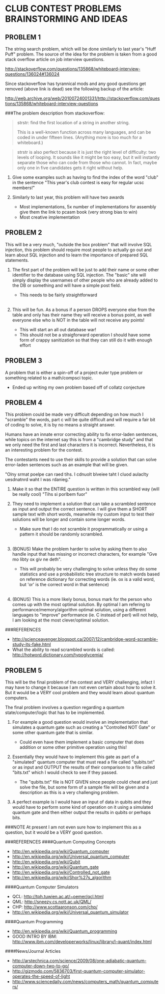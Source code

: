 CLUB CONTEST PROBLEMS BRAINSTORMING AND IDEAS
=============================================

PROBLEM 1
----------

The string search problem, which will be done similarly to last year's "Huff Puff"
problem. The source of the idea for the problem is taken from a good stack overflow
article on job interview questions.

http://stackoverflow.com/questions/135868/whiteboard-interview-questions/136024#136024

Since stackoverflow has tyrannical mods and any good questions get removed (above
link is dead) see the following backup of the article:

http://web.archive.org/web/20100724001331/http://stackoverflow.com/questions/135868/whiteboard-interview-questions


###The problem description from stackoverflow:

> strstr: find the first location of a string in another string.
> 
> This is a well-known function across many languages, and can be coded in under 
> fifteen lines. (Anything more is too much for a whiteboard.)

> strstr is also perfect because it is just the right level of difficulty: two levels
> of looping. It sounds like it might be too easy, but it will instantly separate 
> those who can code from those who cannot. In fact, maybe only one in five 
> candidates gets it right without help.

1. Give some examples such as having to find the index of the word "club" in the sentence 
   "This year's club contest is easy for regular ucsc members!"

2. Similarly to last year, this problem will have two awards
    - Most implementations, 5x number of implementations for assembly give them the link
      to pcasm book (very strong bias to win)
    - Most creative implementation


PROBLEM 2
---------

This will be a very much, "outside the box problem" that will involve SQL injection,
this problem should require most people to actually go out and learn about SQL
injection and to learn the importance of prepared SQL statements.

1.  The first part of the problem will be just to add their name or some other
    identifier to the database using SQL injection. The "basic" site will simply
	display the usernames of other people who are already added to the DB or
	something and will have a simple post field.
	- This needs to be fairly straightforward
    <br/><br/>

2.	This will be fun. As a bonus if a person DROPS everyone else from the table
	and only has their name they will receive a bonus point, as well everyone else
	who is NOT in the table will not receive any points!
    - This will start an all out database war!	
    - This should not be a straigforward operation I should have some form
	  of crappy sanitization so that they can still do it with enough effort


PROBLEM 3
---------

A problem that is either a spin-off of a project euler type problem or something
related to a math/compsci topic.
- Ended up writing my own problem based off of collatz conjecture


PROBLEM 4
---------

This problem could be made very difficult depending on how much I "scramble" the
words, part c will be quite difficult and will require a fair bit of coding to
solve, it is by no means a straight answer.

Humans have an innate error correcting ability to fix error-laden sentences, while
topics on the internet say this is from a "cambridge study" and that we only need
the first and last characters it is incorrect. Nevertheless, it is an interesting
problem for the contest.

The contestants need to use their skills to provide a solution that can solve 
error-laden sentences such as an example that will be given.

"Olny srmat poelpe can raed tihs. I cdnuolt blveiee taht I cluod aulaclty uesdnatnrd
waht I was rdanieg."


1.  Make it so that the ENTIRE question is written in this scrambled way (will 
    be really cool) "Tihs si porlbem fuor"

2.  They need to implement a solution that can take a scrambled sentence as
	input and output the correct sentence. I will give them a SHORT sample text
	with short words, meanwhile my custom input to test their solutions will
	be longer and contain some longer words.
    - Make sure that I do not scramble it programmatically or using a pattern 
      it should be randomly scrambled.
    <br/><br/>

3.  (BONUS) Make the problem harder to solve by asking them to also handle input 
    that has missing or incorrect characters, for example "Gve mo libty ox giv ne deth".
    - This will probably be very challenging to solve unless they do some
      statistics and use a probabilistic tree structure to match words based
	  on reference dictionary for correcting words (ie. ox is a valid word, but
      'or' is the correct word in that sentence)
    <br/><br/>

4.  (BONUS) This is a more likely bonus, bonus mark for the person who comes up
    with the most optimal solution. By optimal I am refering to performance/memory/algorithm
    optimal solution, using a different languages to "improve" performance (ie. C instead of perl)
    will not help, I am looking at the most clever/optimal solution.

###REFERENCES
* http://scienceavenger.blogspot.ca/2007/12/cambridge-word-scramble-study-its-fake.html
* What the ability to read scrambled words is called: http://hotword.dictionary.com/typoglycemia/


PROBLEM 5
---------

This will be the final problem of the contest and VERY challenging, infact I may
have to change it because I am not even certain about how to solve it. But it
would be a VERY cool problem and they would learn about quantum computers.

The final problem involves a question regarding a quantum state/computer/logic
that has to be implemented.

1.  For example a good question would involve an implementation that simulates
	a quantum gate such as creating a "Controlled NOT Gate" or some other
	quantum gate that is similar.
    - Could even have them implement a basic computer that does addition
	  or some other primitive operation using this!

2.  Essentially they would have to implement this gate as part of a "simulated"
	quantum computer that must read a file called "qubits.txt" or as input
	and OUTPUT the results of their comparison to a file called "bits.txt"
	which I would check to see if they passed.
    - The "qubits.txt" file is NOT GIVEN since people could cheat and just
	  solve the file, but some form of a sample file will be given and a
	  description as this is a very challenging problem.

3.  A perfect example is I would have an input of data in qubits and they
	would have to perform some kind of operation on it using a simulated
	quantum gate and then either output the results in qubits or perhaps
	bits.

###NOTE
At present I am not even sure how to implement this as a question, but it
would be a VERY good question.

###REFERENCES
####Quantum Computing Concepts
* http://en.wikipedia.org/wiki/Quantum_computer
* http://en.wikipedia.org/wiki/Universal_quantum_computer
* http://en.wikipedia.org/wiki/Qubit
* http://en.wikipedia.org/wiki/Quantum_gate
* http://en.wikipedia.org/wiki/Controlled_not_gate
* http://en.wikipedia.org/wiki/Shor%27s_algorithm

####Quantum Computer Simulators
* QCL: http://tph.tuwien.ac.at/~oemer/qcl.html
* QML: http://sneezy.cs.nott.ac.uk/QML/
* CHP: http://www.scottaaronson.com/chp/
* http://en.wikipedia.org/wiki/Universal_quantum_simulator

####Quantum Programming
* http://en.wikipedia.org/wiki/Quantum_programming
* GOOD INTRO BY IBM: http://www.ibm.com/developerworks/linux/library/l-quant/index.html

####News/Journal Articles
* http://arstechnica.com/science/2009/08/one-adiabatic-quantum-computer-down-two-to-go/
* http://gizmodo.com/5836703/first-quantum-computer-simulator-operates-the-speed-of-light
* http://www.sciencedaily.com/news/computers_math/quantum_computers/
